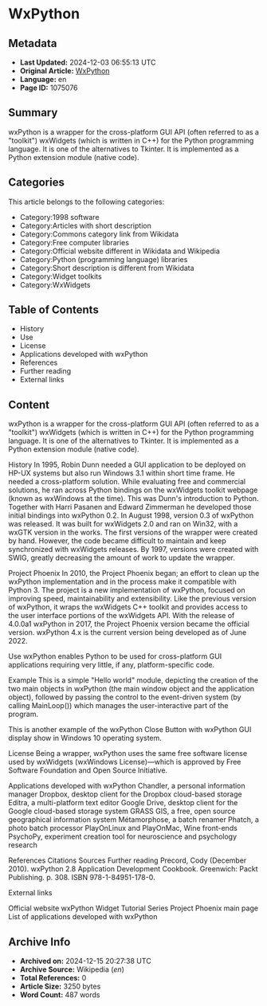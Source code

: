# WxPython

## Metadata
- **Last Updated:** 2024-12-03 06:55:13 UTC
- **Original Article:** [WxPython](https://en.wikipedia.org/wiki/WxPython)
- **Language:** en
- **Page ID:** 1075076

## Summary
wxPython is a wrapper for the cross-platform GUI API (often referred to as a "toolkit") wxWidgets (which is written in C++) for the Python programming language. It is one of the alternatives to Tkinter. It is implemented as a Python extension module (native code).

## Categories
This article belongs to the following categories:

- Category:1998 software
- Category:Articles with short description
- Category:Commons category link from Wikidata
- Category:Free computer libraries
- Category:Official website different in Wikidata and Wikipedia
- Category:Python (programming language) libraries
- Category:Short description is different from Wikidata
- Category:Widget toolkits
- Category:WxWidgets

## Table of Contents

- History
- Use
- License
- Applications developed with wxPython
- References
- Further reading
- External links

## Content

wxPython is a wrapper for the cross-platform GUI API (often referred to as a "toolkit") wxWidgets (which is written in C++) for the Python programming language. It is one of the alternatives to Tkinter. It is implemented as a Python extension module (native code).

History
In 1995, Robin Dunn needed a GUI application to be deployed on HP-UX systems but also run Windows 3.1 within short time frame. He needed a cross-platform solution. While evaluating free and commercial solutions, he ran across Python bindings on the wxWidgets toolkit webpage (known as wxWindows at the time). This was Dunn's introduction to Python. Together with Harri Pasanen and Edward Zimmerman he developed those initial bindings into wxPython 0.2.
In August 1998, version 0.3 of wxPython was released. It was built for wxWidgets 2.0 and ran on Win32, with a wxGTK version in the works.
The first versions of the wrapper were created by hand. However, the code became difficult to maintain and keep synchronized with wxWidgets releases. By 1997, versions were created with SWIG, greatly decreasing the amount of work to update the wrapper.

Project Phoenix
In 2010, the Project Phoenix began; an effort to clean up the wxPython implementation and in the process make it compatible with Python 3. The project is a new implementation of wxPython, focused on improving speed, maintainability and extensibility. Like the previous version of wxPython, it wraps the wxWidgets C++ toolkit and provides access to the user interface portions of the wxWidgets API.
With the release of 4.0.0a1 wxPython in 2017, the Project Phoenix version became the official version. wxPython 4.x is the current version being developed as of June 2022.

Use
wxPython enables Python to be used for cross-platform GUI applications requiring very little, if any, platform-specific code.

Example
This is a simple "Hello world" module, depicting the creation of the two main objects in wxPython (the main window object and the application object), followed by passing the control to the event-driven system (by calling MainLoop()) which manages the user-interactive part of the program.

This is another example of the wxPython Close Button with wxPython GUI display show in Windows 10 operating system.

License
Being a wrapper, wxPython uses the same free software license used by wxWidgets (wxWindows License)—which is approved by Free Software Foundation and Open Source Initiative.

Applications developed with wxPython
Chandler, a personal information manager
Dropbox, desktop client for the Dropbox cloud-based storage
Editra, a multi-platform text editor
Google Drive, desktop client for the Google cloud-based storage system
GRASS GIS, a free, open source geographical information system
Métamorphose, a batch renamer
Phatch, a photo batch processor
PlayOnLinux and PlayOnMac, Wine front-ends
PsychoPy, experiment creation tool for neuroscience and psychology research

References
Citations
Sources
Further reading
Precord, Cody (December 2010). wxPython 2.8 Application Development Cookbook. Greenwich: Packt Publishing. p. 308. ISBN 978-1-84951-178-0.

External links

Official website
wxPython Widget Tutorial Series
Project Phoenix main page
List of applications developed with wxPython

## Archive Info
- **Archived on:** 2024-12-15 20:27:38 UTC
- **Archive Source:** Wikipedia (_en_)
- **Total References:** 0
- **Article Size:** 3250 bytes
- **Word Count:** 487 words
